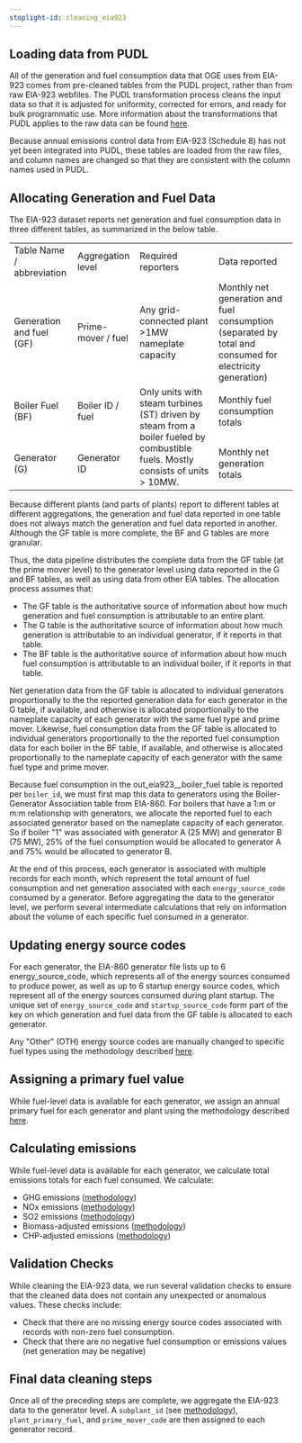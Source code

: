 ```yaml
---
stoplight-id: cleaning_eia923
---
```



## Loading data from PUDL
All of the generation and fuel consumption data that OGE uses from EIA-923 comes from pre-cleaned tables from the PUDL project, rather than from raw EIA-923 webfiles. The PUDL transformation process cleans the input data so that it is adjusted for uniformity, corrected for errors, and ready for bulk programmatic use. More information about the transformations that PUDL applies to the raw data can be found [here](https://catalystcoop-pudl.readthedocs.io/en/latest/data_sources/eia923.html#pudl-data-transformations).

Because annual emissions control data from EIA-923 (Schedule 8) has not yet been integrated into PUDL, these tables are loaded from the raw files, and column names are changed so that they are consistent with the column names used in PUDL.

## Allocating Generation and Fuel Data

The EIA-923 dataset reports net generation and fuel consumption data in three different tables, as summarized in the below table.

<table>
  <tr>
   <td>Table Name / abbreviation
   </td>
   <td>Aggregation level
   </td>
   <td>Required reporters
   </td>
   <td>Data reported
   </td>
  </tr>
  <tr>
   <td>Generation and fuel (GF)
   </td>
   <td>Prime-mover / fuel
   </td>
   <td>Any grid-connected plant >1MW nameplate capacity
   </td>
   <td>Monthly net generation and fuel consumption (separated by total and consumed for electricity generation)
   </td>
  </tr>
  <tr>
   <td>Boiler Fuel (BF)
   </td>
   <td>Boiler ID / fuel
   </td>
   <td rowspan="2" >Only units with steam turbines (ST) driven by steam from a boiler fueled by combustible fuels. Mostly consists of units > 10MW.
   </td>
   <td>Monthly fuel consumption totals
   </td>
  </tr>
  <tr>
   <td>Generator (G)
   </td>
   <td>Generator ID
   </td>
   <td>Monthly net generation totals
   </td>
  </tr>
</table>




Because different plants (and parts of plants) report to different tables at different aggregations, the generation and fuel data reported in one table does not always match the generation and fuel data reported in another. Although the GF table is more complete, the BF and G tables are more granular.

Thus, the data pipeline distributes the complete data from the GF table (at the prime mover level) to the generator level using data reported in the G and BF tables, as well as using data from other EIA tables. The allocation process assumes that:
* The GF table is the authoritative source of information about how much generation and fuel consumption is attributable to an entire plant.
* The G table is the authoritative source of information about how much generation is attributable to an individual generator, if it reports in that table.
* The BF table is the authoritative source of information about how much fuel consumption is attributable to an individual boiler, if it reports in that table.

Net generation data from the GF table is allocated to individual generators proportionally to the the reported generation data for each generator in the G table, if available, and otherwise is allocated proportionally to the nameplate capacity of each generator with the same fuel type and prime mover. Likewise, fuel consumption data from the GF table is allocated to individual generators proportionally to the the reported fuel consumption data for each boiler in the BF table, if available, and otherwise is allocated proportionally to the nameplate capacity of each generator with the same fuel type and prime mover.

Because fuel consumption in the out_eia923__boiler_fuel table is reported per `boiler_id`, we must first map this data to generators using the Boiler-Generator Association table from EIA-860. For boilers that have a 1:m or m:m relationship with generators, we allocate the reported fuel to each associated generator based on the nameplate capacity of each generator. So if boiler "1" was associated with generator A (25 MW) and generator B (75 MW), 25% of the fuel consumption would be allocated to generator A and 75% would be allocated to generator B.

At the end of this process, each generator is associated with multiple records for each month, which represent the total amount of fuel consumption and net generation associated with each `energy_source_code` consumed by a generator. Before aggregating the data to the generator level, we perform several intermediate calculations that rely on information about the volume of each specific fuel consumed in a generator.

## Updating energy source codes

For each generator, the EIA-860 generator file lists up to 6 energy_source_code, which represents all of the energy sources consumed to produce power, as well as up to 6 startup energy source codes, which represent all of the energy sources consumed during plant startup. The unique set of `energy_source_code` and `startup_source_code` form part of the key on which generation and fuel data from the GF table is allocated to each generator.

Any "Other" (OTH) energy source codes are manually changed to specific fuel types using the methodology described [here](../Emissions%20Calculations/Assigning%20Energy%20Source%20Codes.md).

## Assigning a primary fuel value

While fuel-level data is available for each generator, we assign an annual primary fuel for each generator and plant using the methodology described [here](../Data%20Aggregation/Plant%20Primary%20Fuel.md).

## Calculating emissions
While fuel-level data is available for each generator, we calculate total emissions totals for each fuel consumed. We calculate:
 - GHG emissions ([methodology](../Emissions%20Calculations/GHG%20Emissions.md))
 - NOx emissions ([methodology](../Emissions%20Calculations/NOx%20Emissions.md))
 - SO2 emissions ([methodology](../Emissions%20Calculations/SO2%20Emissions.md))
 - Biomass-adjusted emissions ([methodology](../Emissions%20Calculations/Adjusting%20Emissions%20for%20Biomass.md))
 - CHP-adjusted emissions ([methodology](../Emissions%20Calculations/Adjusting%20Emissions%20for%20CHP.md))

## Validation Checks

While cleaning the EIA-923 data, we run several validation checks to ensure that the cleaned data does not contain any unexpected or anomalous values. These checks include:
 - Check that there are no missing energy source codes associated with records with non-zero fuel consumption.
 - Check that there are no negative fuel consumption or emissions values (net generation may be negative)

## Final data cleaning steps
Once all of the preceding steps are complete, we aggregate the EIA-923 data to the generator level. A `subplant_id` (see [methodology](../Data%20Aggregation/Subplant%20Aggregation.md)), `plant_primary_fuel`, and `prime_mover_code` are then assigned to each generator record.

